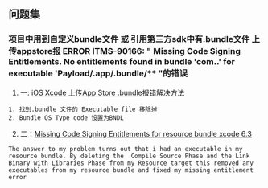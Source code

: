 ## 问题集


### 项目中用到自定义bundle文件 或 引用第三方sdk中有.bundle文件 上传appstore报 ERROR ITMS-90166: " Missing Code Signing Entitlements. No entitlements found in bundle 'com.**.**' for executable 'Payload/**.app/**.bundle/**  "的错误

1. 一: [iOS Xcode 上传App Store .bundle报错解决方法](https://blog.csdn.net/u013588966/article/details/50675927)

```
1. 找到.bundle 文件的 Executable file 移除掉
2. Bundle OS Type code 设置为BNDL 
```

2. 二：[Missing Code Signing Entitlements for resource bundle xcode 6.3](https://stackoverflow.com/questions/29684966/missing-code-signing-entitlements-for-resource-bundle-xcode-6-3)

```
The answer to my problem turns out that i had an executable in my resource bundle. By deleting the  Compile Source Phase and the Link Binary with Libraries Phase from my Resource target this removed any executables from my resource bundle and fixed my missing entitlement error
```